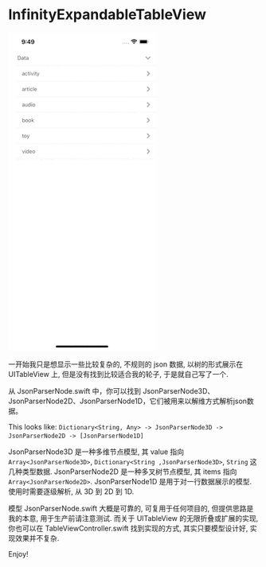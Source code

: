 #  InfinityExpandableTableView

![](SimulatorScreenRecording.gif)

一开始我只是想显示一些比较复杂的, 不规则的 json 数据, 以树的形式展示在 UITableView 上, 但是没有找到比较适合我的轮子, 于是就自己写了一个.

从 JsonParserNode.swift 中，你可以找到 JsonParserNode3D、JsonParserNode2D、JsonParserNode1D，它们被用来以解维方式解析json数据。

This looks like:
`Dictionary<String, Any> -> JsonParserNode3D -> JsonParserNode2D -> [JsonParserNode1D]`

JsonParserNode3D 是一种多维节点模型, 其 value 指向 `Array<JsonParserNode3D>`, `Dictionary<String ,JsonParserNode3D>`, `String` 这几种类型数据.
JsonParserNode2D 是一种多叉树节点模型, 其 items 指向 `Array<JsonParserNode2D>`.
JsonParserNode1D 是用于对一行数据展示的模型.
使用时需要逐级解析, 从 3D 到 2D 到 1D.

模型 JsonParserNode.swift 大概是可靠的, 可复用于任何项目的, 但提供思路是我的本意, 用于生产前请注意测试.
而关于 UITableView 的无限折叠或扩展的实现, 你也可以在 TableViewController.swift 找到实现的方式, 其实只要模型设计好, 实现效果并不复杂.

Enjoy!
